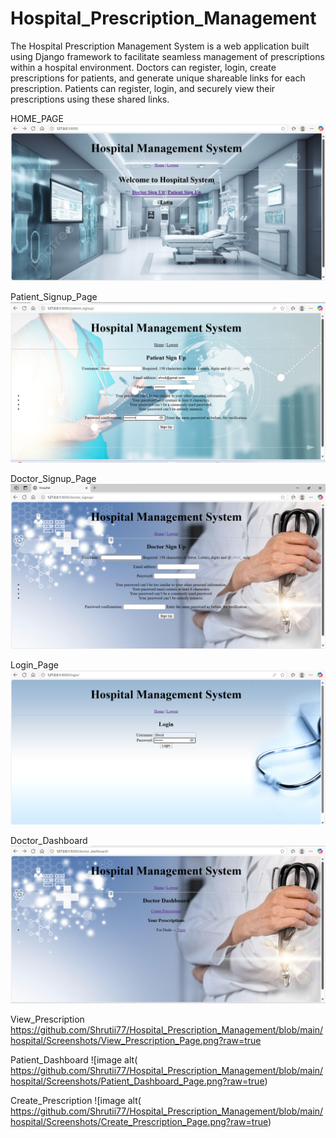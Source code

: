 # Hospital_Prescription_Management
The Hospital Prescription Management System is a web application built using Django framework to facilitate seamless management of prescriptions within a hospital environment.
Doctors can register, login, create prescriptions for patients, and generate unique shareable links for each prescription. Patients can register, login, and securely view their prescriptions using these shared links.

HOME_PAGE
![image alt](https://github.com/Shrutii77/Hospital_Prescription_Management/blob/main/hospital/Screenshots/Home_Page.png?raw=true)

Patient_Signup_Page
![image alt](https://github.com/Shrutii77/Hospital_Prescription_Management/blob/main/hospital/Screenshots/Patient_Signup.png?raw=true)

Doctor_Signup_Page
![image alt](https://github.com/Shrutii77/Hospital_Prescription_Management/blob/main/hospital/Screenshots/Doctor_Signup.png?raw=true)

Login_Page
![image alt](https://github.com/Shrutii77/Hospital_Prescription_Management/blob/main/hospital/Screenshots/Login_Page.png?raw=true)

Doctor_Dashboard
![image alt](https://github.com/Shrutii77/Hospital_Prescription_Management/blob/main/hospital/Screenshots/Doctor_Dashboard.png?raw=true
)

View_Prescription
https://github.com/Shrutii77/Hospital_Prescription_Management/blob/main/hospital/Screenshots/View_Prescription_Page.png?raw=true

Patient_Dashboard
![image alt( https://github.com/Shrutii77/Hospital_Prescription_Management/blob/main/hospital/Screenshots/Patient_Dashboard_Page.png?raw=true)


Create_Prescription
![image alt(
https://github.com/Shrutii77/Hospital_Prescription_Management/blob/main/hospital/Screenshots/Create_Prescription_Page.png?raw=true)
